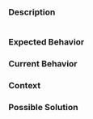 ### Description
<!-- If you're describing a bug, please let us know the steps to reproduce your problem. -->

```java

```

### Expected Behavior
<!-- What should happen or how it should work. -->

### Current Behavior
<!-- What happens instead of the expected behavior. -->
<!-- If suggesting a change, explain the difference from current behavior. -->

### Context
<!-- How has this issue affected you? What are you trying to accomplish? -->

### Possible Solution
<!-- Not obligatory, but suggestions or ideas are always welcome. -->